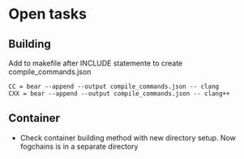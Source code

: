 # Open tasks

## Building
Add to makefile after INCLUDE statemente to create compile_commands.json

    CC = bear --append --output compile_commands.json -- clang
    CXX = bear --append --output compile_commands.json -- clang++

## Container
- Check container building method with new directory setup. Now fogchains is in a separate directory